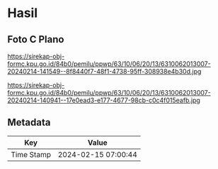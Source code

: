 # Hasil

## Foto C Plano

https://sirekap-obj-formc.kpu.go.id/84b0/pemilu/ppwp/63/10/06/20/13/6310062013007-20240214-141549--8f8440f7-48f1-4738-95ff-308938e4b30d.jpg

https://sirekap-obj-formc.kpu.go.id/84b0/pemilu/ppwp/63/10/06/20/13/6310062013007-20240214-140941--17e0ead3-e177-4677-98cb-c0c4f015eafb.jpg


## Metadata

| Key        | Value               |
| ---------- | ------------------- |
| Time Stamp | 2024-02-15 07:00:44 |



